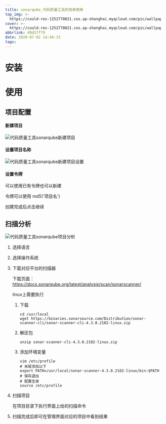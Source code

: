 ```yaml
---
title: sonarqube_代码质量工具的简单使用
top_img: >-
  https://could-res-1252778021.cos.ap-shanghai.myqcloud.com/pic/wallpaper/t01217e752424303b18.jpg
cover: >-
  https://could-res-1252778021.cos.ap-shanghai.myqcloud.com/pic/wallpaper/t01217e752424303b18.jpg
abbrlink: d9d1ff79
date: 2020-07-02 14:44:13
tags:
---
```






# 安装







# 使用

## 项目配置

#### 新建项目

![代码质量工具sonarqube新建项目](https://could-res-1252778021.cos.ap-shanghai.myqcloud.com/img/代码质量工具sonarqube新建项目.png)

#### 设置项目名称

![代码质量工具sonarqube新建项目设置](https://could-res-1252778021.cos.ap-shanghai.myqcloud.com/img/代码质量工具sonarqube新建项目设置.png)

#### 设置令牌

可以使用已有令牌也可以新建

令牌可以使用 md5('项目名')

创建完成后点击继续



## 扫描分析

![代码质量工具sonarqube项目分析](https://could-res-1252778021.cos.ap-shanghai.myqcloud.com/img/代码质量工具sonarqube项目分析.png)

1. 选择语言

2. 选择操作系统

3. 下载对应平台的扫描器

   下载页面：https://docs.sonarqube.org/latest/analysis/scan/sonarscanner/

   linux上需要执行

   1. 下载

      ```
      cd /usr/local
      wget https://binaries.sonarsource.com/Distribution/sonar-scanner-cli/sonar-scanner-cli-4.3.0.2102-linux.zip
      ```

   2. 解压包

      ```
      unzip sonar-scanner-cli-4.3.0.2102-linux.zip
      ```

   3. 添加环境变量

      ```
      vim /etc/profile
      # 末尾添加以下
      export PATH=/usr/local/sonar-scanner-4.3.0.2102-linux/bin:$PATH
      # 保存退出
      # 配置生效
      source /etc/profile
      ```

4. 扫描项目

   在项目目录下执行界面上给的扫描命令

5. 扫描完成后即可在管理界面对应的项目中看到结果















